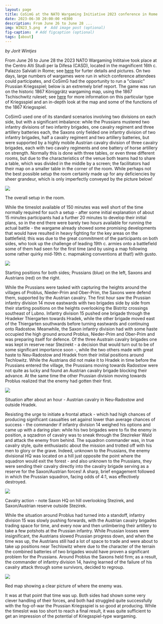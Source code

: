 ```yaml
---
layout: page
title: CoSimG at the NATO Wargaming Initiative 2023 conference in Rome.
date: 2023-06-30 20:00:00 +0300
description: From June 26 to June 28 ...
img: WIN23_5.png  #  Add image post (optional)
fig-caption:  # Add figcaption (optional)
tags: [about]
---
```


*by Jorit Wintjes*

From June 26 to June 28 the 2023 NATO Wargaming Inititaive took place at the Centro Alti Studi per la Difesa (CASD), located in the magnificent 16th c. Palazzo Salviati in Rome; see [here](https://www.act.nato.int/article/nato-wargaming-initiative-2023-concludes/) for furter details and pictures. On two days, large numbers of wargames were run in which conference attendees could participates, and CoSimG had the opportunity to run a "classic" Prussian Kriegsspiel; below is an extremely brief report. The game was run on the historic 1867 Königgrätz wargaming map, using the 1867 Tschischwitz ruleset; see [here](https://cosimg.github.io/2019/11/03/prussian-kriegsspiel.html) for more information on this particular type of Kriegsspiel and an in-depth look at the map and some of the functions of the 1867 Kriegsspiel. 

CoSimG used one of its standard scenarios involving two divisions on each side, but with a significant imbalance: while the Prussians mustered two infantry divisions of two infantry brigades, one cavalry regiment and three artillery batteries each, the Saxons only fielded one infantry division of two infantry brigades, half a cavalry regiment and two artillery batteries, but were supported by a highly mobile Austrian cavalry division of three cavalry brigades, each with two cavalry regiments and one battery of horse artillery on strength. Normally this is done with three tables, or even three different rooms, but due to the characteristics of the venue both teams had to share a table, which was divided in the middle by a screen; the facilitators had their map on a smaller table in the corner of the room. While perhaps not the best possible setup the room certainly made up for any deficiencies by sheer grandeur, which is only imperfectly conveyed by the picture below!


![](https://raw.githubusercontent.com/cosimg/blog/main/assets/WIN23_room_setup.png)

The overall setup in the room.


While the timeslot available of 150 minutes was well short of the time normally required for such a setup - after some initial explanation of about 15 minutes participants had a further 20 minutes to develop their initial plans, so in the end there were barely two hours available for running the actual battle - the wargame already showed some promising developments that would have resulted in heavy fighting for the key areas on the battlefield; this was due to the great commitment of the participants on both sides, who took up the challenge of leading 19th c. armies onto a battlefield some of them had seen for the first time (and by using a map following some rather quirky mid-19th c. mapmaking conventions at that!) with gusto.


![](https://raw.githubusercontent.com/cosimg/blog/main/assets/WIN23_0.png)

Starting positions for both sides; Prussians (blue) on the left, Saxons and Austrians (red) on the right.


While the Prussians were tasked with capturing the heights around the villages of Problus, Nieder-Prim and Ober-Prim, the Saxons were defend them, supported by the Austrian cavalry. The first hour saw the Prussian infantry division 14 move eastwards with two brigades side by side from their starting positions on the heights overlooking the Bistritz crossings southeast of Lubno. Infantry division 15 pushed one brigade through the Hradeker Thiergarten towards Hradek, while the other brigade moved east of the Thiergarten southwards before turning eastwards and continuing onto Radostow. Meanwhile, the Saxon infantry division had with some haste occupied the high ground around Problus, Nieder-Prim and Ober-Prim and was preparing itself for defence. Of the three Austrain cavalry brigades one was kept in reserve near Stezirekt - a decision that would turn out to be of some significant importance soon -, while the two others made with great haste to Neu-Radostow and Hradek from their initial positions around Techlowitz. While the Austrians did not make it to Hradek in time before the Prussians entered the village, the Prussians moving towards Radostow were not quite as lucky and found an Austrian cavalry brigade blocking their advance. At the same time the other Prussian division moving towards Problus realized that the enemy had gotten their first. 


![](https://raw.githubusercontent.com/cosimg/blog/main/assets/WIN23_1.png)

Situation after about an hour - Austrian cavalry in Neu-Radostow and outside Hradek.


Resisting the urge to initiate a frontal attack - which had high chances of producing significant casualties set against lower than average chances of success - the commander if infantry division 14 weighed his options and came up with a daring plan: while his two brigades were to fix the enemy in position, a sqzadron of cavalry was to sneak through the Stezireker Wald and attack the enemy from behind. The squadron commander was, in true cavalry style, quite enthusiastic about the mission and trotted off with his men to glory or the grave. Indeed, unknown to the Prussians, the enemy divisional HQ was located on a hill just opposite the point where the squadron would exit the forest - and also unknown to the Prussians, they were sending their cavalry directly into the cavalry brigade serving as a reserve for the Saxon/Austrian forces! A sharp, brief engagement followed in which the Prussian squadron, facing odds of 4:1, was effectively destroyed. 


![](https://raw.githubusercontent.com/cosimg/blog/main/assets/WIN23_4.png)

Cavalry action - note Saxon HQ on hill overlooking Stezirek, and Saxon/Austrian reserve outside Stezirek.


While the situation around Problus had turned into a standoff, infantry division 15 was slowly pushing forwards, with the Austrian cavalry brigades trading space for time, and every now and then unlimbering their artillery to take a few potshots at the Prussian infantry. While Prussian losses were insignificant, the Austrians slowed Prussian progress down, and when the time was up, the Austrians still had a lot of space to trade and were about to take up positions near Techlowitz where due to the character of the terrain the combined batteries of two brigades would have proven a significant problem for the Prussians. Around Problus the Saxons held firm; as a result, the commander of infantry division 14, having learned of the failure of his cavalry attack through some survivors, decided to regroup.


![](https://raw.githubusercontent.com/cosimg/blog/main/assets/WIN23_2.png)

Red map showing a clear picture of where the enemy was.


It was at that point that time was up. Both sides had shown some very clever handling of their forces, and both had struggled quite successfully with the fog-of-war the Prussian Kriegsspiel is so good at producing. While the timeslot was too short to reach a final result, it was quite sufficient to get an impression of the potential of Kriegsspiel-type wargaming.
